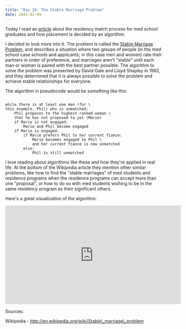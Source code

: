 ```yaml
---
title: "Day 28: The Stable Marriage Problem"
date: 2015-02-09
---
```



Today I read an [article](http://fivethirtyeight.com/features/another-34000-people-are-about-to-put-their-future-in-the-hands-of-an-algorithm/) about the residency match process for med school graduates and how placement is decided by an algorithm. 

I decided to look more into it. The problem is called the [Stable Marriage Problem](http://en.wikipedia.org/wiki/Stable_marriage_problem), and describes a situation where two groups of people (in the med school case schools and applicants; in this case men and women) rate their partners in order of preference, and marriages aren't "stable" until each man or woman is paired with the best partner possible. The algorithm to solve the problem was presented by David Gale and Lloyd Shapley in 1962, and they determined that it is always possible to solve the problem and achieve stable relationships for everyone.

The algorithm in pseudocode would be something like this:

<pre><code>
while there is at least one man (for \
this example, Phil) who is unmatched:
	Phil proposes to the highest ranked	woman \
	that he has not proposed to yet (Marie)
	if Marie is not engaged:
		Marie and Phil become engaged
	if Marie is engaged:
		if Marie prefers Phil to her current fiance:
			Marie becomes engaged to Phil \
			and her current fiance is now unmatched
		else:
			Phil is still unmatched</code></pre>

I love reading about algorithms like these and how they're applied in real life. At the bottom of the Wikipedia article they mention other similar problems, like how to find the "stable marriages" of med students and residence programs when the residence programs can accept more than one "proposal", or how to do so with med students wishing to be in the same residency program as their significant others.

Here's a great visualization of the algorithm: 
<iframe width="560" height="315" src="https://www.youtube.com/embed/Qcv1IqHWAzg" frameborder="0" allowfullscreen></iframe>	

Sources:

Wikipedia - http://en.wikipedia.org/wiki/Stable\_marriage\_problem
